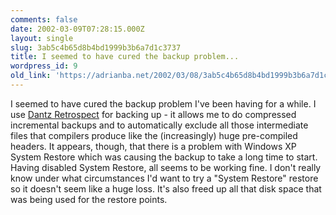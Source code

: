 ```yaml
---
comments: false
date: 2002-03-09T07:28:15.000Z
layout: single
slug: 3ab5c4b65d8b4bd1999b3b6a7d1c3737
title: I seemed to have cured the backup problem...
wordpress_id: 9
old_link: 'https://adrianba.net/2002/03/08/3ab5c4b65d8b4bd1999b3b6a7d1c3737/'
---
```

I seemed to have cured the backup problem I've been having for a
while. I use [Dantz
Retrospect](http://www.dantz.com/) for backing up - it allows me to do compressed
incremental backups and to automatically exclude all those
intermediate files that compilers produce like the (increasingly)
huge pre-compiled headers. It appears, though, that there is a
problem with Windows XP System Restore which was causing the backup
to take a long time to start. Having disabled System Restore, all
seems to be working fine. I don't really know under what
circumstances I'd want to try a "System Restore" restore so it
doesn't seem like a huge loss. It's also freed up all that disk
space that was being used for the restore points.

